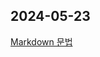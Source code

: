 ## 2024-05-23
[Markdown 문법](https://velog.io/@minseo666/React-%EA%B0%90%EC%9E%90-%EB%8B%B9%EA%B7%BC-%EC%8A%A4%ED%84%B0%EB%94%94-0%EC%A3%BC%EC%B0%A8)
